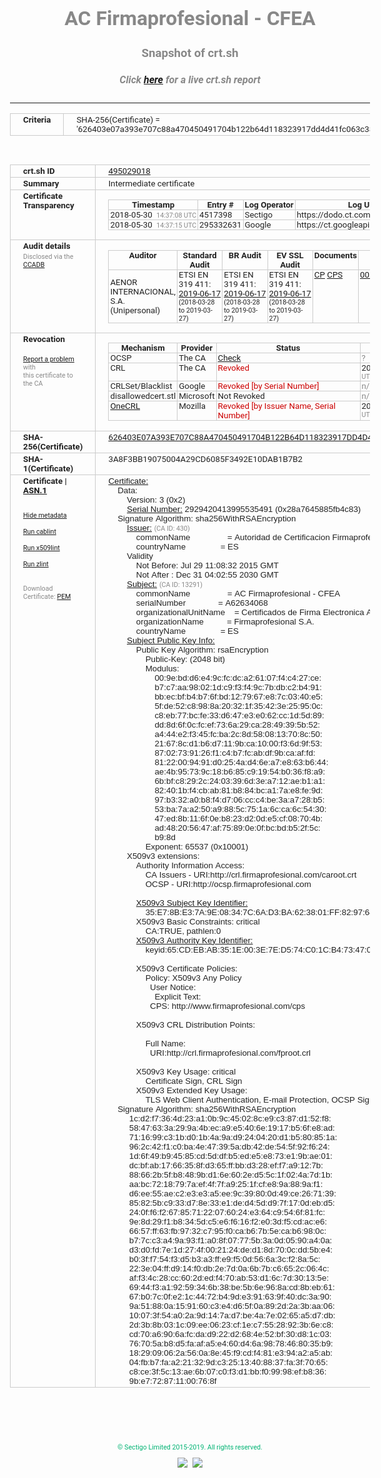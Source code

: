 # AC Firmaprofesional - CFEA
### Snapshot of crt.sh
##### Click [here](https://crt.sh/?q=626403E07A393E707C88A470450491704B122B64D118323917DD4D41FC063C38) for a live crt.sh report

---
<!DOCTYPE HTML PUBLIC "-//W3C//DTD HTML 4.0 Transitional//EN">
<HTML>
<HEAD>
  <META http-equiv="Content-Type" content="text/html; charset=UTF-8">
  <TITLE>crt.sh | 626403e07a393e707c88a470450491704b122b64d118323917dd4d41fc063c38</TITLE>
  <META name="description" content="Free CT Log Certificate Search Tool from Sectigo (formerly Comodo CA)">
  <META name="keywords" content="crt.sh, CT, Certificate Transparency, Certificate Search, SSL Certificate, Sectigo, Comodo CA">
  <LINK href="//fonts.googleapis.com/css?family=Roboto+Mono|Roboto:400,400i,700,700i" rel="stylesheet">
  <STYLE type="text/css">
    a {
      white-space: nowrap;
    }
    body {
      color: #888888;
      font: 12pt Roboto, sans-serif;
      padding-top: 10px;
      text-align: center
    }
    form {
      margin: 0px
    }
    span {
      border-radius: 10px
    }
    span.heading {
      color: #888888;
      font: 12pt Roboto, sans-serif
    }
    span.title {
      background-color: #00B373;
      color: #FFFFFF;
      font: bold 18pt Roboto, sans-serif;
      padding: 0px 5px
    }
    span.text {
      color: #888888;
      font: 10pt Roboto, sans-serif
    }
    span.whiteongrey {
      background-color: #D9D9D6;
      color: #FFFFFF;
      font: bold 18pt Roboto, sans-serif;
      padding: 0px 5px
    }
    table {
      border-collapse: collapse;
      color: #222222;
      font: 10pt Roboto, sans-serif;
      margin-left: auto;
      margin-right: auto
    }
    table.options {
      border: none;
      margin-left: 10px
    }
    td, th {
      border: 1px solid #CCCCCC;
      padding: 0px 2px;
      text-align: left;
      vertical-align: top
    }
    td.outer, th.outer {
      border: 1px solid #CCCCCC;
      padding: 2px 20px;
      text-align: left
    }
    th.heading {
      color: #888888;
      font: bold italic 12pt Roboto, sans-serif;
      padding: 20px 0px 0px;
      text-align: center
    }
    th.options, td.options {
      border: none;
      vertical-align: middle
    }
    td.text {
      font: 10pt "Roboto Mono", sans-serif;
      padding: 2px 20px
    }
    td.heading {
      border: none;
      color: #888888;
      font: 12pt Roboto, sans-serif;
      padding-top: 20px;
      text-align: center
    }
    table.lint td, th {
      text-align: center
    }
    .button {
      background-color: #00B373;
      border-radius: 10px;
      color: #FFFFFF;
      font: bold 13pt Roboto, sans-serif
    }
    .copyright {
      font: 8pt Roboto, sans-serif;
      color: #00B373
    }
    .input {
      border: 1px solid #888888;
      font-weight: bold;
      text-align: center
    }
    .small {
      font: 8pt Roboto, sans-serif;
      color: #888888
    }
    .error {
      background-color: #FFDFDF;
      color: #CC0000;
      font-weight: bold
    }
    .fatal {
      background-color: #0000AA;
      color: #FFFFFF;
      font-weight: bold
    }
    .notice {
      background-color: #FFFFDF;
      color: #606000
    }
    .warning {
      background-color: #FFEFDF;
      color: #DF6000
    }
  </STYLE>
</HEAD>
<BODY>

<TABLE>
  <TR>
    <TH class="outer">Criteria</TH>
    <TD class="outer">SHA-256(Certificate) = '626403e07a393e707c88a470450491704b122b64d118323917dd4d41fc063c38'</TD>
  </TR>
</TABLE>
<BR>
<TABLE>
  <TR>
    <TH class="outer">crt.sh ID</TH>
    <TD class="outer"><A href="?id=495029018">495029018</A></TD>
  </TR>
  <TR>
    <TH class="outer">Summary</TH>
    <TD class="outer">Intermediate certificate</TD>
  </TR>
  <TR>
    <TH class="outer">Certificate<BR>Transparency</TH>
    <TD class="outer">
<TABLE class="options" style="margin-left:0px">
  <TR>
    <TH>Timestamp</TH>
    <TH>Entry #</TH>
    <TH>Log Operator</TH>
    <TH>Log URL</TH>
  </TR>
  <TR>
    <TD>2018-05-30&nbsp; <FONT class="small">14:37:08 UTC</FONT></TD>
    <TD>4517398</TD>
    <TD>Sectigo</TD>
    <TD>https://dodo.ct.comodo.com</TD>
  </TR>
  <TR>
    <TD>2018-05-30&nbsp; <FONT class="small">14:37:15 UTC</FONT></TD>
    <TD>295332631</TD>
    <TD>Google</TD>
    <TD>https://ct.googleapis.com/rocketeer</TD>
  </TR>
</TABLE>
    </TD>
  </TR>
  <TR>
    <TH class="outer">Audit details<BR>
      <DIV class="small" style="padding-top:3px">Disclosed via the
        <A href="//ccadb-public.secure.force.com/mozilla/PublicAllIntermediateCerts" target="_blank">CCADB</A></DIV>
    </TH>
    <TD class="outer">
<TABLE class="options" style="margin-left:0px">
  <TR>
    <TH>Auditor</TH>
    <TH>Standard Audit</TH>
    <TH>BR Audit</TH>
    <TH>EV SSL Audit</TH>
    <TH>Documents</TH>
    <TH>CCADB</TH>
    <TH>Root Owner / Certificate</TH>
  </TR>
  <TR>
    <TD style="vertical-align:middle">AENOR INTERNACIONAL, S.A. (Unipersonal)</TD>
    <TD>ETSI EN 319 411:
      <A href="https://www.aenor.com/Certificacion_Documentos/eiDas/2019%20AENOR%20Anexo%202%20ETSI%20319%20411-1%20PSC-FP_v4%20c.pdf" target="_blank">2019-06-17</A>
      <BR><FONT style="font-size:8pt">(2018-03-28 to 2019-03-27)</FONT></TD>
    <TD>ETSI EN 319 411:
      <A href="https://www.aenor.com/Certificacion_Documentos/eiDas/2019%20AENOR%20Anexo%202%20ETSI%20319%20411-1%20PSC-FP_v4%20c.pdf" target="_blank">2019-06-17</A>
      <BR><FONT style="font-size:8pt">(2018-03-28 to 2019-03-27)</FONT></TD>
    <TD>ETSI EN 319 411:
      <A href="https://www.aenor.com/Certificacion_Documentos/eiDas/2019%20AENOR%20Anexo%202%20ETSI%20319%20411-1%20PSC-FP_v4%20c.pdf" target="_blank">2019-06-17</A>
      <BR><FONT style="font-size:8pt">(2018-03-28 to 2019-03-27)</FONT></TD>
    <TD>
      <A href="https://www.firmaprofesional.com/images/pdfs/CPS/FP_CP_Autenticacion_Web-190612-ES.pdf" target="blank">CP</A>
      <A href="https://www.firmaprofesional.com/images/pdfs/CPS/FP_CPS_190612-ES.pdf" target="blank">CPS</A>
    </TD>
    <TD><A href="//ccadb.force.com/0011J00001GRk39QAD" target="_blank">0011J00001GRk39QAD</A></TD>
    <TD><A href="/?id=24651">Autoridad de Certificacion Firmaprofesional</A></TD>
  </TR>
</TABLE>
    </TD>
  </TR>
  <TR>
    <TH class="outer">Revocation<BR><BR>
      <DIV class="small" style="padding-top:3px"><A href="?id=495029018&opt=problemreporting">Report a problem</A> with<BR>this certificate to the CA</DIV></TH>
    <TD class="outer">
      <TABLE class="options" style="margin-left:0px">
        <TR>
          <TH>Mechanism</TH>
          <TH>Provider</TH>
          <TH>Status</TH>
          <TH>Revocation Date</TH>
          <TH>Last Observed in CRL</TH>
          <TH>Last Checked <SPAN style="color:#CC0000;vertical-align:middle;font-size:70%;font-weight:normal">(Error)</SPAN></TH>
        </TR>
        <TR>
          <TD>OCSP</TD>
          <TD>The CA</TD>
          <TD><A href="?id=495029018&opt=ocsp">Check</A></TD>
          <TD><SPAN style="color:#888888">?</SPAN></TD>
          <TD><SPAN style="color:#888888">n/a</SPAN></TD>
          <TD><SPAN style="color:#888888">?</SPAN></TD>
        </TR>
        <TR>
          <TD>CRL</TD>
          <TD>The CA</TD>
          <TD><SPAN style="color:#CC0000">Revoked</SPAN></TD><TD>2018-11-16&nbsp; <FONT class="small">12:06:51 UTC</FONT></TD><TD>2019-10-23&nbsp; <FONT class="small">13:07:52 UTC</FONT></TD><TD>2019-12-04&nbsp; <FONT class="small">16:50:06 UTC</FONT></TD>
        </TR>
        <TR>
          <TD>CRLSet/Blacklist</TD>
          <TD>Google</TD>
          <TD><SPAN style="color:#CC0000">Revoked [by Serial Number]</SPAN></TD>
          <TD><SPAN style="color:#888888">n/a</SPAN></TD>
          <TD><SPAN style="color:#888888">n/a</SPAN></TD>
          <TD><SPAN style="color:#888888">n/a</SPAN></TD>
        </TR>
        <TR>
          <TD>disallowedcert.stl</TD>
          <TD>Microsoft</TD>
          <TD>Not Revoked</TD>
          <TD><SPAN style="color:#888888">n/a</SPAN></TD>
          <TD><SPAN style="color:#888888">n/a</SPAN></TD>
          <TD><SPAN style="color:#888888">n/a</SPAN></TD>
        </TR>
        <TR>
          <TD><A href="/mozilla-onecrl" target="_blank">OneCRL</A></TD>
          <TD>Mozilla</TD>
          <TD><SPAN style="color:#CC0000">Revoked [by Issuer Name, Serial Number]</SPAN></TD><TD>2018-12-07&nbsp; <FONT class="small">09:51:34 UTC</FONT></TD>
          <TD><SPAN style="color:#888888">n/a</SPAN></TD>
          <TD><SPAN style="color:#888888">n/a</SPAN></TD>
        </TR>
      </TABLE>
    </TD>
  </TR>
  <TR>
    <TH class="outer">SHA-256(Certificate)</TH>
    <TD class="outer"><A href="//censys.io/certificates/626403e07a393e707c88a470450491704b122b64d118323917dd4d41fc063c38">626403E07A393E707C88A470450491704B122B64D118323917DD4D41FC063C38</A></TD>
  </TR>
  <TR>
    <TH class="outer">SHA-1(Certificate)</TH>
    <TD class="outer">3A8F3BB19075004A29CD6085F3492E10DAB1B7B2</TD>
  </TR>
  <TR>
    <TH class="outer">Certificate | <A href="?asn1=495029018">ASN.1</A>
      <SPAN class="small"><BR>
      <BR><BR><A href="?id=495029018&opt=nometadata">Hide metadata</A>
      <BR><BR><A href="?id=495029018&opt=cablint">Run cablint</A>
      <BR><BR><A href="?id=495029018&opt=x509lint">Run x509lint</A>
      <BR><BR><A href="?id=495029018&opt=zlint">Run zlint</A>
      <BR><BR><BR>Download Certificate: <A href="?d=495029018">PEM</A>
      </SPAN>
    </TH>
    <TD class="text"><A href="?d=495029018">Certificate:</A><BR>&nbsp;&nbsp;&nbsp;&nbsp;Data:<BR>&nbsp;&nbsp;&nbsp;&nbsp;&nbsp;&nbsp;&nbsp;&nbsp;Version:&nbsp;3&nbsp;(0x2)<BR>&nbsp;&nbsp;&nbsp;&nbsp;&nbsp;&nbsp;&nbsp;&nbsp;<A href="?serial=28a7645885fb4c83">Serial&nbsp;Number:</A>&nbsp;2929420413995535491&nbsp;(0x28a7645885fb4c83)<BR>&nbsp;&nbsp;&nbsp;&nbsp;Signature&nbsp;Algorithm:&nbsp;sha256WithRSAEncryption<BR>&nbsp;&nbsp;&nbsp;&nbsp;&nbsp;&nbsp;&nbsp;&nbsp;<A href="?caid=430">Issuer:</A> <SPAN class="small">(CA ID: 430)</SPAN><BR>&nbsp;&nbsp;&nbsp;&nbsp;&nbsp;&nbsp;&nbsp;&nbsp;&nbsp;&nbsp;&nbsp;&nbsp;commonName&nbsp;&nbsp;&nbsp;&nbsp;&nbsp;&nbsp;&nbsp;&nbsp;&nbsp;&nbsp;&nbsp;&nbsp;&nbsp;&nbsp;&nbsp;&nbsp;=&nbsp;Autoridad&nbsp;de&nbsp;Certificacion&nbsp;Firmaprofesional&nbsp;CIF&nbsp;A62634068<BR>&nbsp;&nbsp;&nbsp;&nbsp;&nbsp;&nbsp;&nbsp;&nbsp;&nbsp;&nbsp;&nbsp;&nbsp;countryName&nbsp;&nbsp;&nbsp;&nbsp;&nbsp;&nbsp;&nbsp;&nbsp;&nbsp;&nbsp;&nbsp;&nbsp;&nbsp;&nbsp;&nbsp;=&nbsp;ES<BR>&nbsp;&nbsp;&nbsp;&nbsp;&nbsp;&nbsp;&nbsp;&nbsp;Validity<BR>&nbsp;&nbsp;&nbsp;&nbsp;&nbsp;&nbsp;&nbsp;&nbsp;&nbsp;&nbsp;&nbsp;&nbsp;Not&nbsp;Before:&nbsp;Jul&nbsp;29&nbsp;11:08:32&nbsp;2015&nbsp;GMT<BR>&nbsp;&nbsp;&nbsp;&nbsp;&nbsp;&nbsp;&nbsp;&nbsp;&nbsp;&nbsp;&nbsp;&nbsp;Not&nbsp;After&nbsp;:&nbsp;Dec&nbsp;31&nbsp;04:02:55&nbsp;2030&nbsp;GMT<BR>&nbsp;&nbsp;&nbsp;&nbsp;&nbsp;&nbsp;&nbsp;&nbsp;<A href="?caid=13291">Subject:</A> <SPAN class="small">(CA ID: 13291)</SPAN><BR>&nbsp;&nbsp;&nbsp;&nbsp;&nbsp;&nbsp;&nbsp;&nbsp;&nbsp;&nbsp;&nbsp;&nbsp;commonName&nbsp;&nbsp;&nbsp;&nbsp;&nbsp;&nbsp;&nbsp;&nbsp;&nbsp;&nbsp;&nbsp;&nbsp;&nbsp;&nbsp;&nbsp;&nbsp;=&nbsp;AC&nbsp;Firmaprofesional&nbsp;-&nbsp;CFEA<BR>&nbsp;&nbsp;&nbsp;&nbsp;&nbsp;&nbsp;&nbsp;&nbsp;&nbsp;&nbsp;&nbsp;&nbsp;serialNumber&nbsp;&nbsp;&nbsp;&nbsp;&nbsp;&nbsp;&nbsp;&nbsp;&nbsp;&nbsp;&nbsp;&nbsp;&nbsp;&nbsp;=&nbsp;A62634068<BR>&nbsp;&nbsp;&nbsp;&nbsp;&nbsp;&nbsp;&nbsp;&nbsp;&nbsp;&nbsp;&nbsp;&nbsp;organizationalUnitName&nbsp;&nbsp;&nbsp;&nbsp;=&nbsp;Certificados&nbsp;de&nbsp;Firma&nbsp;Electronica&nbsp;Avanzada<BR>&nbsp;&nbsp;&nbsp;&nbsp;&nbsp;&nbsp;&nbsp;&nbsp;&nbsp;&nbsp;&nbsp;&nbsp;organizationName&nbsp;&nbsp;&nbsp;&nbsp;&nbsp;&nbsp;&nbsp;&nbsp;&nbsp;&nbsp;=&nbsp;Firmaprofesional&nbsp;S.A.<BR>&nbsp;&nbsp;&nbsp;&nbsp;&nbsp;&nbsp;&nbsp;&nbsp;&nbsp;&nbsp;&nbsp;&nbsp;countryName&nbsp;&nbsp;&nbsp;&nbsp;&nbsp;&nbsp;&nbsp;&nbsp;&nbsp;&nbsp;&nbsp;&nbsp;&nbsp;&nbsp;&nbsp;=&nbsp;ES<BR>&nbsp;&nbsp;&nbsp;&nbsp;&nbsp;&nbsp;&nbsp;&nbsp;<A href="?spkisha256=28ef42596cc32c21c5dad92ffecdd3e2d90367525c342a1a0030f6c1ad61f44b">Subject&nbsp;Public&nbsp;Key&nbsp;Info:</A><BR>&nbsp;&nbsp;&nbsp;&nbsp;&nbsp;&nbsp;&nbsp;&nbsp;&nbsp;&nbsp;&nbsp;&nbsp;Public&nbsp;Key&nbsp;Algorithm:&nbsp;rsaEncryption<BR>&nbsp;&nbsp;&nbsp;&nbsp;&nbsp;&nbsp;&nbsp;&nbsp;&nbsp;&nbsp;&nbsp;&nbsp;&nbsp;&nbsp;&nbsp;&nbsp;Public-Key:&nbsp;(2048&nbsp;bit)<BR>&nbsp;&nbsp;&nbsp;&nbsp;&nbsp;&nbsp;&nbsp;&nbsp;&nbsp;&nbsp;&nbsp;&nbsp;&nbsp;&nbsp;&nbsp;&nbsp;Modulus:<BR>&nbsp;&nbsp;&nbsp;&nbsp;&nbsp;&nbsp;&nbsp;&nbsp;&nbsp;&nbsp;&nbsp;&nbsp;&nbsp;&nbsp;&nbsp;&nbsp;&nbsp;&nbsp;&nbsp;&nbsp;00:9e:bd:d6:e4:9c:fc:dc:a2:61:07:f4:c4:27:ce:<BR>&nbsp;&nbsp;&nbsp;&nbsp;&nbsp;&nbsp;&nbsp;&nbsp;&nbsp;&nbsp;&nbsp;&nbsp;&nbsp;&nbsp;&nbsp;&nbsp;&nbsp;&nbsp;&nbsp;&nbsp;b7:c7:aa:98:02:1d:c9:f3:f4:9c:7b:db:c2:b4:91:<BR>&nbsp;&nbsp;&nbsp;&nbsp;&nbsp;&nbsp;&nbsp;&nbsp;&nbsp;&nbsp;&nbsp;&nbsp;&nbsp;&nbsp;&nbsp;&nbsp;&nbsp;&nbsp;&nbsp;&nbsp;bb:ec:bf:b4:b7:6f:bd:12:79:67:e8:7c:03:40:e5:<BR>&nbsp;&nbsp;&nbsp;&nbsp;&nbsp;&nbsp;&nbsp;&nbsp;&nbsp;&nbsp;&nbsp;&nbsp;&nbsp;&nbsp;&nbsp;&nbsp;&nbsp;&nbsp;&nbsp;&nbsp;5f:de:52:c8:98:8a:20:32:1f:35:42:3e:25:95:0c:<BR>&nbsp;&nbsp;&nbsp;&nbsp;&nbsp;&nbsp;&nbsp;&nbsp;&nbsp;&nbsp;&nbsp;&nbsp;&nbsp;&nbsp;&nbsp;&nbsp;&nbsp;&nbsp;&nbsp;&nbsp;c8:eb:77:bc:fe:33:d6:47:e3:e0:62:cc:1d:5d:89:<BR>&nbsp;&nbsp;&nbsp;&nbsp;&nbsp;&nbsp;&nbsp;&nbsp;&nbsp;&nbsp;&nbsp;&nbsp;&nbsp;&nbsp;&nbsp;&nbsp;&nbsp;&nbsp;&nbsp;&nbsp;dd:8d:6f:0c:fc:ef:73:6a:29:ca:28:49:39:5b:52:<BR>&nbsp;&nbsp;&nbsp;&nbsp;&nbsp;&nbsp;&nbsp;&nbsp;&nbsp;&nbsp;&nbsp;&nbsp;&nbsp;&nbsp;&nbsp;&nbsp;&nbsp;&nbsp;&nbsp;&nbsp;a4:44:e2:f3:45:fc:ba:2c:8d:58:08:13:70:8c:50:<BR>&nbsp;&nbsp;&nbsp;&nbsp;&nbsp;&nbsp;&nbsp;&nbsp;&nbsp;&nbsp;&nbsp;&nbsp;&nbsp;&nbsp;&nbsp;&nbsp;&nbsp;&nbsp;&nbsp;&nbsp;21:67:8c:d1:b6:d7:11:9b:ca:10:00:f3:6d:9f:53:<BR>&nbsp;&nbsp;&nbsp;&nbsp;&nbsp;&nbsp;&nbsp;&nbsp;&nbsp;&nbsp;&nbsp;&nbsp;&nbsp;&nbsp;&nbsp;&nbsp;&nbsp;&nbsp;&nbsp;&nbsp;87:02:73:91:26:f1:c4:b7:fc:ab:df:9b:ca:af:fd:<BR>&nbsp;&nbsp;&nbsp;&nbsp;&nbsp;&nbsp;&nbsp;&nbsp;&nbsp;&nbsp;&nbsp;&nbsp;&nbsp;&nbsp;&nbsp;&nbsp;&nbsp;&nbsp;&nbsp;&nbsp;81:22:00:94:91:d0:25:4a:d4:6e:a7:e8:63:b6:44:<BR>&nbsp;&nbsp;&nbsp;&nbsp;&nbsp;&nbsp;&nbsp;&nbsp;&nbsp;&nbsp;&nbsp;&nbsp;&nbsp;&nbsp;&nbsp;&nbsp;&nbsp;&nbsp;&nbsp;&nbsp;ae:4b:95:73:9c:18:b6:85:c9:19:54:b0:36:f8:a9:<BR>&nbsp;&nbsp;&nbsp;&nbsp;&nbsp;&nbsp;&nbsp;&nbsp;&nbsp;&nbsp;&nbsp;&nbsp;&nbsp;&nbsp;&nbsp;&nbsp;&nbsp;&nbsp;&nbsp;&nbsp;6b:bf:c8:29:2c:24:03:39:6d:3e:a7:12:ae:b1:a1:<BR>&nbsp;&nbsp;&nbsp;&nbsp;&nbsp;&nbsp;&nbsp;&nbsp;&nbsp;&nbsp;&nbsp;&nbsp;&nbsp;&nbsp;&nbsp;&nbsp;&nbsp;&nbsp;&nbsp;&nbsp;82:40:1b:f4:cb:ab:81:b8:84:bc:a1:7a:e8:fe:9d:<BR>&nbsp;&nbsp;&nbsp;&nbsp;&nbsp;&nbsp;&nbsp;&nbsp;&nbsp;&nbsp;&nbsp;&nbsp;&nbsp;&nbsp;&nbsp;&nbsp;&nbsp;&nbsp;&nbsp;&nbsp;97:b3:32:a0:b8:f4:d7:06:cc:c4:be:3a:a7:28:b5:<BR>&nbsp;&nbsp;&nbsp;&nbsp;&nbsp;&nbsp;&nbsp;&nbsp;&nbsp;&nbsp;&nbsp;&nbsp;&nbsp;&nbsp;&nbsp;&nbsp;&nbsp;&nbsp;&nbsp;&nbsp;53:ba:7a:a2:50:a9:88:5c:75:1a:6c:ca:6c:54:30:<BR>&nbsp;&nbsp;&nbsp;&nbsp;&nbsp;&nbsp;&nbsp;&nbsp;&nbsp;&nbsp;&nbsp;&nbsp;&nbsp;&nbsp;&nbsp;&nbsp;&nbsp;&nbsp;&nbsp;&nbsp;47:ed:8b:11:6f:0e:b8:23:d2:0d:e5:cf:08:70:4b:<BR>&nbsp;&nbsp;&nbsp;&nbsp;&nbsp;&nbsp;&nbsp;&nbsp;&nbsp;&nbsp;&nbsp;&nbsp;&nbsp;&nbsp;&nbsp;&nbsp;&nbsp;&nbsp;&nbsp;&nbsp;ad:48:20:56:47:af:75:89:0e:0f:bc:bd:b5:2f:5c:<BR>&nbsp;&nbsp;&nbsp;&nbsp;&nbsp;&nbsp;&nbsp;&nbsp;&nbsp;&nbsp;&nbsp;&nbsp;&nbsp;&nbsp;&nbsp;&nbsp;&nbsp;&nbsp;&nbsp;&nbsp;b9:8d<BR>&nbsp;&nbsp;&nbsp;&nbsp;&nbsp;&nbsp;&nbsp;&nbsp;&nbsp;&nbsp;&nbsp;&nbsp;&nbsp;&nbsp;&nbsp;&nbsp;Exponent:&nbsp;65537&nbsp;(0x10001)<BR>&nbsp;&nbsp;&nbsp;&nbsp;&nbsp;&nbsp;&nbsp;&nbsp;X509v3&nbsp;extensions:<BR>&nbsp;&nbsp;&nbsp;&nbsp;&nbsp;&nbsp;&nbsp;&nbsp;&nbsp;&nbsp;&nbsp;&nbsp;Authority&nbsp;Information&nbsp;Access:&nbsp;<BR>&nbsp;&nbsp;&nbsp;&nbsp;&nbsp;&nbsp;&nbsp;&nbsp;&nbsp;&nbsp;&nbsp;&nbsp;&nbsp;&nbsp;&nbsp;&nbsp;CA&nbsp;Issuers&nbsp;-&nbsp;URI:http://crl.firmaprofesional.com/caroot.crt<BR>&nbsp;&nbsp;&nbsp;&nbsp;&nbsp;&nbsp;&nbsp;&nbsp;&nbsp;&nbsp;&nbsp;&nbsp;&nbsp;&nbsp;&nbsp;&nbsp;OCSP&nbsp;-&nbsp;URI:http://ocsp.firmaprofesional.com<BR><BR>&nbsp;&nbsp;&nbsp;&nbsp;&nbsp;&nbsp;&nbsp;&nbsp;&nbsp;&nbsp;&nbsp;&nbsp;<A href="?ski=35e78be37a9e08347c6ad3ba623801ff8297649b">X509v3&nbsp;Subject&nbsp;Key&nbsp;Identifier:</A><BR>&nbsp;&nbsp;&nbsp;&nbsp;&nbsp;&nbsp;&nbsp;&nbsp;&nbsp;&nbsp;&nbsp;&nbsp;&nbsp;&nbsp;&nbsp;&nbsp;35:E7:8B:E3:7A:9E:08:34:7C:6A:D3:BA:62:38:01:FF:82:97:64:9B<BR>&nbsp;&nbsp;&nbsp;&nbsp;&nbsp;&nbsp;&nbsp;&nbsp;&nbsp;&nbsp;&nbsp;&nbsp;X509v3&nbsp;Basic&nbsp;Constraints:&nbsp;critical<BR>&nbsp;&nbsp;&nbsp;&nbsp;&nbsp;&nbsp;&nbsp;&nbsp;&nbsp;&nbsp;&nbsp;&nbsp;&nbsp;&nbsp;&nbsp;&nbsp;CA:TRUE,&nbsp;pathlen:0<BR>&nbsp;&nbsp;&nbsp;&nbsp;&nbsp;&nbsp;&nbsp;&nbsp;&nbsp;&nbsp;&nbsp;&nbsp;<A href="?ski=65cdebab351e003e7ed574c01cb473470e1a642f">X509v3&nbsp;Authority&nbsp;Key&nbsp;Identifier:</A><BR>&nbsp;&nbsp;&nbsp;&nbsp;&nbsp;&nbsp;&nbsp;&nbsp;&nbsp;&nbsp;&nbsp;&nbsp;&nbsp;&nbsp;&nbsp;&nbsp;keyid:65:CD:EB:AB:35:1E:00:3E:7E:D5:74:C0:1C:B4:73:47:0E:1A:64:2F<BR><BR>&nbsp;&nbsp;&nbsp;&nbsp;&nbsp;&nbsp;&nbsp;&nbsp;&nbsp;&nbsp;&nbsp;&nbsp;X509v3&nbsp;Certificate&nbsp;Policies:&nbsp;<BR>&nbsp;&nbsp;&nbsp;&nbsp;&nbsp;&nbsp;&nbsp;&nbsp;&nbsp;&nbsp;&nbsp;&nbsp;&nbsp;&nbsp;&nbsp;&nbsp;Policy:&nbsp;X509v3&nbsp;Any&nbsp;Policy<BR>&nbsp;&nbsp;&nbsp;&nbsp;&nbsp;&nbsp;&nbsp;&nbsp;&nbsp;&nbsp;&nbsp;&nbsp;&nbsp;&nbsp;&nbsp;&nbsp;&nbsp;&nbsp;User&nbsp;Notice:<BR>&nbsp;&nbsp;&nbsp;&nbsp;&nbsp;&nbsp;&nbsp;&nbsp;&nbsp;&nbsp;&nbsp;&nbsp;&nbsp;&nbsp;&nbsp;&nbsp;&nbsp;&nbsp;&nbsp;&nbsp;Explicit&nbsp;Text:&nbsp;<BR>&nbsp;&nbsp;&nbsp;&nbsp;&nbsp;&nbsp;&nbsp;&nbsp;&nbsp;&nbsp;&nbsp;&nbsp;&nbsp;&nbsp;&nbsp;&nbsp;&nbsp;&nbsp;CPS:&nbsp;http://www.firmaprofesional.com/cps<BR><BR>&nbsp;&nbsp;&nbsp;&nbsp;&nbsp;&nbsp;&nbsp;&nbsp;&nbsp;&nbsp;&nbsp;&nbsp;X509v3&nbsp;CRL&nbsp;Distribution&nbsp;Points:&nbsp;<BR><BR>&nbsp;&nbsp;&nbsp;&nbsp;&nbsp;&nbsp;&nbsp;&nbsp;&nbsp;&nbsp;&nbsp;&nbsp;&nbsp;&nbsp;&nbsp;&nbsp;Full&nbsp;Name:<BR>&nbsp;&nbsp;&nbsp;&nbsp;&nbsp;&nbsp;&nbsp;&nbsp;&nbsp;&nbsp;&nbsp;&nbsp;&nbsp;&nbsp;&nbsp;&nbsp;&nbsp;&nbsp;URI:http://crl.firmaprofesional.com/fproot.crl<BR><BR>&nbsp;&nbsp;&nbsp;&nbsp;&nbsp;&nbsp;&nbsp;&nbsp;&nbsp;&nbsp;&nbsp;&nbsp;X509v3&nbsp;Key&nbsp;Usage:&nbsp;critical<BR>&nbsp;&nbsp;&nbsp;&nbsp;&nbsp;&nbsp;&nbsp;&nbsp;&nbsp;&nbsp;&nbsp;&nbsp;&nbsp;&nbsp;&nbsp;&nbsp;Certificate&nbsp;Sign,&nbsp;CRL&nbsp;Sign<BR>&nbsp;&nbsp;&nbsp;&nbsp;&nbsp;&nbsp;&nbsp;&nbsp;&nbsp;&nbsp;&nbsp;&nbsp;X509v3&nbsp;Extended&nbsp;Key&nbsp;Usage:&nbsp;<BR>&nbsp;&nbsp;&nbsp;&nbsp;&nbsp;&nbsp;&nbsp;&nbsp;&nbsp;&nbsp;&nbsp;&nbsp;&nbsp;&nbsp;&nbsp;&nbsp;TLS&nbsp;Web&nbsp;Client&nbsp;Authentication,&nbsp;E-mail&nbsp;Protection,&nbsp;OCSP&nbsp;Signing,&nbsp;Microsoft&nbsp;Smartcardlogin<BR>&nbsp;&nbsp;&nbsp;&nbsp;Signature&nbsp;Algorithm:&nbsp;sha256WithRSAEncryption<BR>&nbsp;&nbsp;&nbsp;&nbsp;&nbsp;&nbsp;&nbsp;&nbsp;&nbsp;1c:d2:f7:36:4d:23:a1:0b:9c:45:02:8c:e9:c3:87:d1:52:f8:<BR>&nbsp;&nbsp;&nbsp;&nbsp;&nbsp;&nbsp;&nbsp;&nbsp;&nbsp;58:47:63:3a:29:9a:4b:ec:a9:e5:40:6e:19:17:b5:6f:e8:ad:<BR>&nbsp;&nbsp;&nbsp;&nbsp;&nbsp;&nbsp;&nbsp;&nbsp;&nbsp;71:16:99:c3:1b:d0:1b:4a:9a:d9:24:04:20:d1:b5:80:85:1a:<BR>&nbsp;&nbsp;&nbsp;&nbsp;&nbsp;&nbsp;&nbsp;&nbsp;&nbsp;96:2c:42:f1:c0:ba:4e:47:39:5a:db:42:de:54:5f:92:f6:24:<BR>&nbsp;&nbsp;&nbsp;&nbsp;&nbsp;&nbsp;&nbsp;&nbsp;&nbsp;1d:6f:49:b9:45:85:cd:5d:df:b5:ed:e5:e8:73:e1:9b:ae:01:<BR>&nbsp;&nbsp;&nbsp;&nbsp;&nbsp;&nbsp;&nbsp;&nbsp;&nbsp;dc:bf:ab:17:66:35:8f:d3:65:ff:bb:d3:28:ef:f7:a9:12:7b:<BR>&nbsp;&nbsp;&nbsp;&nbsp;&nbsp;&nbsp;&nbsp;&nbsp;&nbsp;88:66:2b:5f:b8:48:9b:d1:6e:60:2e:d5:5c:1f:02:4a:7d:1b:<BR>&nbsp;&nbsp;&nbsp;&nbsp;&nbsp;&nbsp;&nbsp;&nbsp;&nbsp;aa:bc:72:18:79:7a:ef:4f:7f:a9:25:1f:cf:e8:9a:88:9a:f1:<BR>&nbsp;&nbsp;&nbsp;&nbsp;&nbsp;&nbsp;&nbsp;&nbsp;&nbsp;d6:ee:55:ae:c2:e3:e3:a5:ee:9c:39:80:0d:49:ce:26:71:39:<BR>&nbsp;&nbsp;&nbsp;&nbsp;&nbsp;&nbsp;&nbsp;&nbsp;&nbsp;85:82:5b:c9:33:d7:8e:33:e1:de:d4:5d:d9:7f:17:0d:eb:d5:<BR>&nbsp;&nbsp;&nbsp;&nbsp;&nbsp;&nbsp;&nbsp;&nbsp;&nbsp;24:0f:f6:f2:67:85:71:22:07:60:24:e3:64:c9:54:6f:81:fc:<BR>&nbsp;&nbsp;&nbsp;&nbsp;&nbsp;&nbsp;&nbsp;&nbsp;&nbsp;9e:8d:29:f1:b8:34:5d:c5:e6:f6:16:f2:e0:3d:f5:cd:ac:e6:<BR>&nbsp;&nbsp;&nbsp;&nbsp;&nbsp;&nbsp;&nbsp;&nbsp;&nbsp;66:57:ff:63:fb:97:32:c7:95:f0:ca:b6:7b:5e:ca:b6:98:0c:<BR>&nbsp;&nbsp;&nbsp;&nbsp;&nbsp;&nbsp;&nbsp;&nbsp;&nbsp;b7:7c:c3:a4:9a:93:f1:a0:8f:07:77:5b:3a:0d:05:90:a4:0a:<BR>&nbsp;&nbsp;&nbsp;&nbsp;&nbsp;&nbsp;&nbsp;&nbsp;&nbsp;d3:d0:fd:7e:1d:27:4f:00:21:24:de:d1:8d:70:0c:dd:5b:e4:<BR>&nbsp;&nbsp;&nbsp;&nbsp;&nbsp;&nbsp;&nbsp;&nbsp;&nbsp;b0:3f:f7:54:f3:d5:b3:a3:ff:e9:f5:0d:56:6a:3c:f2:8a:5c:<BR>&nbsp;&nbsp;&nbsp;&nbsp;&nbsp;&nbsp;&nbsp;&nbsp;&nbsp;22:3e:04:ff:d9:14:f0:db:2e:7d:0a:6b:7b:c6:65:2c:06:4c:<BR>&nbsp;&nbsp;&nbsp;&nbsp;&nbsp;&nbsp;&nbsp;&nbsp;&nbsp;af:f3:4c:28:cc:60:2d:ed:f4:70:ab:53:d1:6c:7d:30:13:5e:<BR>&nbsp;&nbsp;&nbsp;&nbsp;&nbsp;&nbsp;&nbsp;&nbsp;&nbsp;69:44:f3:a1:92:59:34:6b:38:be:5b:6e:96:8a:cd:8b:eb:61:<BR>&nbsp;&nbsp;&nbsp;&nbsp;&nbsp;&nbsp;&nbsp;&nbsp;&nbsp;67:b0:7c:0f:e2:1c:44:72:b4:9d:e3:91:63:9f:40:dc:3a:90:<BR>&nbsp;&nbsp;&nbsp;&nbsp;&nbsp;&nbsp;&nbsp;&nbsp;&nbsp;9a:51:88:0a:15:91:60:c3:e4:d6:5f:0a:89:2d:2a:3b:aa:06:<BR>&nbsp;&nbsp;&nbsp;&nbsp;&nbsp;&nbsp;&nbsp;&nbsp;&nbsp;10:07:3f:54:a0:2a:9d:14:7a:d7:be:4a:7e:02:65:a5:d7:db:<BR>&nbsp;&nbsp;&nbsp;&nbsp;&nbsp;&nbsp;&nbsp;&nbsp;&nbsp;2d:3b:8b:03:1c:09:ee:06:23:cf:1e:c7:55:28:92:3b:6e:c8:<BR>&nbsp;&nbsp;&nbsp;&nbsp;&nbsp;&nbsp;&nbsp;&nbsp;&nbsp;cd:70:a6:90:6a:fc:da:d9:22:d2:68:4e:52:bf:30:d8:1c:03:<BR>&nbsp;&nbsp;&nbsp;&nbsp;&nbsp;&nbsp;&nbsp;&nbsp;&nbsp;76:70:5a:b8:d5:fa:af:a5:e4:60:d4:6a:98:78:46:80:35:b9:<BR>&nbsp;&nbsp;&nbsp;&nbsp;&nbsp;&nbsp;&nbsp;&nbsp;&nbsp;18:29:09:06:2a:56:0a:8e:45:f9:cd:f4:81:e3:94:a2:a5:ab:<BR>&nbsp;&nbsp;&nbsp;&nbsp;&nbsp;&nbsp;&nbsp;&nbsp;&nbsp;04:fb:b7:fa:a2:21:32:9d:c3:25:13:40:88:37:fa:3f:70:65:<BR>&nbsp;&nbsp;&nbsp;&nbsp;&nbsp;&nbsp;&nbsp;&nbsp;&nbsp;c8:ce:3f:5c:13:ae:6b:07:c0:f3:d1:bb:f0:99:98:ef:b8:36:<BR>&nbsp;&nbsp;&nbsp;&nbsp;&nbsp;&nbsp;&nbsp;&nbsp;&nbsp;9b:e7:72:87:11:00:76:8f<BR>    </TD>
  </TR>
</TABLE>

  <BR><BR><BR>

  <P class="copyright">&copy; Sectigo Limited 2015-2019. All rights reserved.</P>
  <DIV>
    <A href="https://sectigo.com/"><IMG src="/sectigo_s.png"></A>
    &nbsp;<A href="https://github.com/crtsh"><IMG src="/GitHub-Mark-32px.png"></A>
  </DIV>
</BODY>
</HTML>
